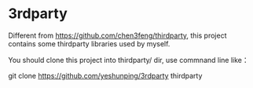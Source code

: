 3rdparty
========
Different from https://github.com/chen3feng/thirdparty, this project contains some thirdparty libraries used by myself.

You should clone this project into thirdparty/ dir, use commnand line like：

git clone https://github.com/yeshunping/3rdparty thirdparty
